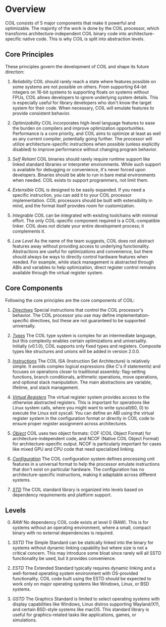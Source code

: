 # Overview

COIL consists of 5 major components that make it powerful and optimizable. The majority of the work is done by the COIL processor, which transforms architecture-independent COIL binary code into architecture-specific native code. This is why COIL is split into abstraction levels.

## Core Principles
These principles govern the development of COIL and shape its future direction:

1. *Reliability*
  COIL should rarely reach a state where features possible on some systems are not possible on others. From supporting 64-bit integers on 16-bit systems to supporting floats on systems without FPUs, COIL allows developers to ignore underlying system details. This is especially useful for library developers who don't know the target system for their code. When necessary, COIL will emulate features to provide consistent behavior.

2. *Optimizability*
  COIL incorporates high-level language features to ease the burden on compilers and improve optimization opportunities. Performance is a core priority, and COIL aims to optimize at least as well as any current compiler, potentially going further. The processor will utilize architecture-specific instructions when possible (unless explicitly disabled) to improve performance without changing program behavior.

3. *Self Reliant*
  COIL binaries should rarely require runtime support like linked standard libraries or interpreter environments. While such support is available for debugging or convenience, it's never forced upon developers. Binaries should be able to run in bare metal environments when needed. COIL exists to support programmers, not limit them.

4. *Extensible*
  COIL is designed to be easily expanded. If you need a specific instruction, you can add it to your COIL processor implementation. COIL processors should be built with extensibility in mind, and the format itself provides room for customization.

5. *Integrable*
  COIL can be integrated with existing toolchains with minimal effort. The only COIL-specific component required is a COIL-compatible linker. COIL does not dictate your entire development process; it complements it.

6. *Low Level*
  As the name of the team suggests, COIL does not abstract features away without providing access to underlying functionality. Abstractions are useful for optimizations and convenience, but there should always be ways to directly control hardware features when needed. For example, while stack management is abstracted through ABIs and variables to help optimization, direct register control remains available through the virtual register system.

## Core Components
Following the core principles are the core components of COIL:

1. [*Directives*](./dir.md)
  Special instructions that control the COIL processor's behavior. The COIL processor you use may define implementation-specific directives, but these are not guaranteed to be supported universally.

2. [*Types*](./type.md)
  The COIL type system is complex for an intermediate language, but this complexity enables certain optimizations and universality. Initially (v0.1.0), COIL supports only fixed types and registers. Composite types like structures and unions will be added in version 2.0.0.

3. [*Instructions*](./isa.md)
  The COIL ISA (Instruction Set Architecture) is relatively simple. It avoids complex logical expressions (like C's if statements) and focuses on operations closer to traditional assembly: flag-setting functions, branch conditionals, arithmetic operations, move operations, and optional stack manipulation. The main abstractions are variable, lifetime, and stack management.

4. [*Virtual Registers*](./reg.md)
  The virtual register system provides access to the otherwise abstracted registers. This is important for operations like Linux system calls, where you might want to write syscall(60, 0) to execute the Linux exit syscall. You can define an ABI using the virtual register system in the configuration format or directly in COIL code to ensure proper register assignment across architectures.

5. [*Object*](./obj.md)
  COIL uses two object formats: COF (COIL Object Format) for architecture-independent code, and NCOF (Native COIL Object Format) for architecture-specific output. NCOF is particularly important for cases like mixed GPU and CPU code that need specialized linking.

6. [*Configuration*](./conf.md)
  The COIL configuration system defines processing unit features in a universal format to help the processor emulate instructions that don't exist on particular hardware. The configuration has no architecture-specific instructions, making it adaptable across different systems.

7. [*STD*](./std.md)
  The COIL standard library is organized into levels based on dependency requirements and platform support.

## Levels

0. *RAW* 
  No dependency COIL code exists at level 0 (RAW). This is for systems without an operating environment, where a small, compact binary with no external dependencies is required.

1. *SSTD*
  The Simple Standard can be statically linked into the binary for systems without dynamic linking capability but where size is not a critical concern. This may introduce some bloat since rarely will all SSTD functionality be used, but it provides convenience.

2. *ESTD*
  The Extended Standard typically requires dynamic linking and a well-formed operating system environment with OS-provided functionality. COIL code built using the ESTD should be expected to work only on major operating systems like Windows, Linux, or BSD systems.

3. *GSTD*
  The Graphics Standard is limited to select operating systems with display capabilities like Windows, Linux distros supporting Wayland/X11, and certain BSD-style systems like macOS. This standard library is useful for graphics-related tasks like applications, games, or simulations.
